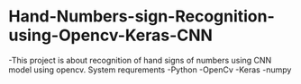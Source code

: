 # Hand-Numbers-sign-Recognition-using-Opencv-Keras-CNN
-This project is about recognition of hand signs of numbers using CNN model using opencv.
 System requrements 
 -Python 
 -OpenCv
 -Keras
 -numpy
